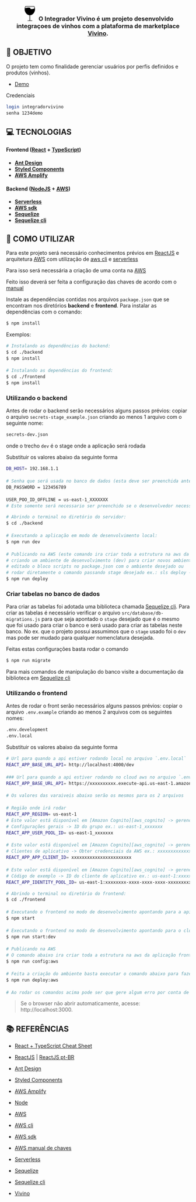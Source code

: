 
<h3 align="center">
  <img src="frontend/src/assets/favicon.png" style='height:40px'> O Integrador Vivino é um projeto desenvolvido integraçoes de vinhos com a plataforma de marketplace 
  <a href='https://www.vivino.com/BR/pt-BR' target='_blank'>Vivino</a>.
</h3>

## **:rocket: OBJETIVO**

O projeto tem como finalidade gerenciar usuários por perfis definidos e produtos (vinhos).

-  [Demo](http://vivino-integrator-dev.s3-website-us-east-1.amazonaws.com) 

Credenciais
```sh
login integradorvivino
senha 1234demo
```
## **:computer: TECNOLOGIAS**


#### **Frontend** ([React][react] + [TypeScript][typescript])
- **[Ant Design][ant]** 
- **[Styled Components][styled_components]**
- **[AWS Amplify][aws_amplify]**
#### **Backend** ([NodeJS][node] + [AWS][aws])

- **[Serverless][serverless]** 
- **[AWS sdk][aws_sdk]**
- **[Sequelize][sequelize]**
- **[Sequelize cli][sequelize_cli]**

## **:wine_glass: COMO UTILIZAR**

Para este projeto será necessário conhecimentos prévios em [ReactJS][react] e arquitetura [AWS][aws] com utilização de [aws cli][aws_cli] e [serverless][serverless]

Para isso será necessária a criação de uma conta na [AWS][aws] 

Feito isso deverá ser feita a configuração das chaves de acordo com o [manual][aws_manual_key]

Instale as dependências contidas nos arquivos `package.json` que se encontram nos diretórios **backend** e **frontend**. Para instalar as dependências com o comando:

```sh
$ npm install
```

Exemplos:
```sh
# Instalando as dependências do backend:
$ cd ./backend
$ npm install

# Instalando as dependências do frontend:
$ cd ./frontend
$ npm install
```

### Utilizando o backend

Antes de rodar o backend serão necessários alguns passos prévios:
copiar o arquivo `secrets-stage_example.json` criando ao menos 1 arquivo com o seguinte nome:

```sh
secrets-dev.json
```
onde o trecho `dev` é o stage onde a aplicação será rodada

Substituir os valores abaixo da seguinte forma

```sh
DB_HOST= 192.168.1.1

# Senha que será usada no banco de dados (esta deve ser preenchida antes da primeira publicação)
DB_PASSWORD = 123456789

USER_POO_ID_OFFLINE = us-east-1_XXXXXXX
# Este somente será necessario ser preenchido se o desenvolvedor necessitar rodar a aplicação em modo offline em sua maquina

```

```sh
# Abrindo o terminal no diretório do servidor:
$ cd ./backend

# Executando a aplicação em modo de desenvolvimento local:
$ npm run dev

# Publicando na AWS (este comando ira criar toda a estrutura na aws da aplicação)
# criando um ambiente de desenvolvimento (dev) para criar novos ambientes por linha de comando pode ser 
# editado o bloco scripts no package.json com o ambiente desejado ou 
# rodar diretamente o comando passando stage desejado ex.: sls deploy --stage qa
$ npm run deploy
```
### Criar tabelas no banco de dados
Para criar as tabelas foi adotada uma biblioteca chamada [Sequelize cli][sequelize_cli]. Para criar as tabelas é necessário verificar o arquivo `src/database/db-migrations.js`
para que seja apontado o `stage` desejado que é o mesmo que foi usado para criar o banco e será usado para criar as tabelas neste banco.
No ex. que o projeto possui assumimos que o `stage` usado foi o `dev` mas pode ser mudado para qualquer nomenclatura desejada.

Feitas estas configurações basta rodar o comando 
```sh
$ npm run migrate
```
Para mais comandos de manipulação do banco visite a documentação da biblioteca em [Sequelize cli][sequelize_cli]
### Utilizando o frontend

Antes de rodar o front serão necessários alguns passos prévios:
copiar o arquivo `.env.example` criando ao menos 2 arquivos com os seguintes nomes:

```sh
.env.development
.env.local
```

Substituir os valores abaixo da seguinte forma

```sh
# Url para quando a api estiver rodando local no arquivo `.env.local`
REACT_APP_BASE_URL_API= http://localhost:4000/dev

### Url para quando a api estiver rodando no cloud aws no arquivo `.env.development` (ao fazer  deploy a url será exibida no console)
REACT_APP_BASE_URL_API= https://xxxxxxxxxx.execute-api.us-east-1.amazonaws.com/dev

# Os valores das varaiveis abaixo serão os mesmos para os 2 arquivos

# Região onde irá rodar 
REACT_APP_REGION= us-east-1
# Este valor está disponível em [Amazon Cognito][aws_cognito] -> gerenciar grupos de usuários-> vivino-integrator-api-user-pool-dev -> 
# Configurações gerais -> ID do grupo ex.: us-east-1_xxxxxxx
REACT_APP_USER_POOL_ID= us-east-1_xxxxxxx

# Este valor está disponível em [Amazon Cognito][aws_cognito] -> gerenciar grupos de usuários -> vivino-integrator-api-user-pool-dev -> 
# Clientes de aplicativo -> Obter credenciais da AWS ex.: xxxxxxxxxxxxxxxxxxxxxxx
REACT_APP_APP_CLIENT_ID= xxxxxxxxxxxxxxxxxxxxxxx

# Este valor está disponível em [Amazon Cognito][aws_cognito] -> gerenciar grupos identidade -> vivino-integrator-api-user-pool-dev -> 
# Código de exemplo -> ID do cliente de aplicativo ex.: us-east-1:xxxxxxxx-xxxx-xxxx-xxxx-xxxxxxxxxxxx
REACT_APP_IDENTITY_POOL_ID= us-east-1:xxxxxxxx-xxxx-xxxx-xxxx-xxxxxxxxxxxx
```

```sh
# Abrindo o terminal no diretório do frontend:
$ cd ./frontend

# Executando o frontend no modo de desenvolvimento apontando para a api rodando localmente:
$ npm start

# Executando o frontend no modo de desenvolvimento apontando para o cloud aws:
$ npm run start:dev

# Publicando na AWS 
# O comando abaixo ira criar toda a estrutura na aws da aplicação frontend criando um ambiente de desenvolvimento (dev)
$ npm run config:aws

# Feita a criação do ambiente basta executar o comando abaixo para fazer o deploy
$ npm run deploy:aws

# Ao rodar os comandos acima pode ser que gere algum erro por conta de existir o bucketName vivino-integrator-dev será necessario um novo nome
```

> Se o browser não abrir automaticamente, acesse: http://localhost:3000.



## **:books: REFERÊNCIAS**

- [React + TypeScript Cheat Sheet](https://github.com/typescript-cheatsheets/react-typescript-cheatsheet)

- [ReactJS](https://reactjs.org/docs/getting-started.html) | [ReactJS pt-BR](https://pt-br.reactjs.org/docs/getting-started.html)
- [Ant Design][ant]
- [Styled Components][styled_components]
- [AWS Amplify][aws_amplify]
- [Node][node]
- [AWS][aws]
- [AWS cli][aws_cli]
- [AWS sdk][aws_sdk]
- [AWS manual de chaves][aws_manual_key]
- [Serverless][serverless]
- [Sequelize][sequelize]
- [Sequelize cli][sequelize_cli]
- [Vivino][vivino]



<!-- Techs -->

[typescript]: https://www.typescriptlang.org/

[react]: https://reactjs.org/

[ant]: https://ant.design/

[styled_components]: https://styled-components.com/

[node]: https://nodejs.org/en/

[serverless]: https://www.serverless.com/

[aws]: https://aws.amazon.com/pt/?nc2=h_lg

[aws_manual_key]: https://docs.aws.amazon.com/pt_br/cli/latest/userguide/cli-configure-envvars.html

[aws_cli]: https://docs.aws.amazon.com/pt_br/cli/latest/userguide/install-cliv2.html

[aws_cognito]: https://console.aws.amazon.com/cognito/home?region=us-east-1#

[aws_amplify]: https://aws.amazon.com/pt/amplify/

[aws_sdk]: https://aws.amazon.com/pt/sdk-for-javascript/

[sequelize]: https://sequelize.org

[sequelize_cli]: https://www.npmjs.com/package/sequelize-cli

[vivino]: https://www.vivino.com/BR/pt-BR/